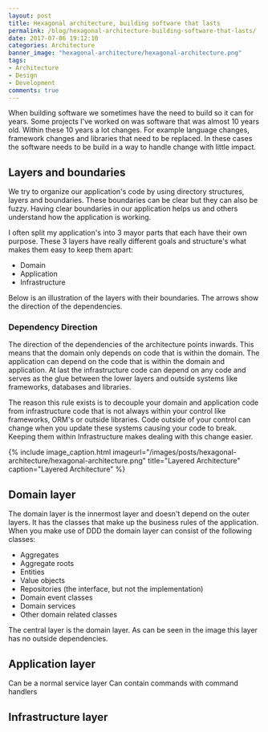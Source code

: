 ```yaml
---
layout: post
title: Hexagonal architecture, building software that lasts
permalink: /blog/hexagonal-architecture-building-software-that-lasts/
date: 2017-07-06 19:12:10
categories: Architecture
banner_image: "hexagonal-architecture/hexagonal-architecture.png"
tags:
- Architecture
- Design
- Development
comments: true
---
```


When building software we sometimes have the need to build so it can for years. Some projects I've worked on was 
software that was almost 10 years old. Within these 10 years a lot changes. For example language changes, framework 
changes and libraries that need to be replaced. In these cases the software needs to be build in a way to handle change 
with little impact.

<!--more-->

## Layers and boundaries

We try to organize our application's code by using directory structures, layers and boundaries. These boundaries can be
clear but they can also be fuzzy. Having clear boundaries in our application helps us and others understand how the
application is working.

I often split my application's into 3 mayor parts that each have their own purpose. These 3 layers have really different
goals and structure's what makes them easy to keep them apart:

- Domain
- Application
- Infrastructure

Below is an illustration of the layers with their boundaries. The arrows show the direction of the dependencies.

### Dependency Direction

The direction of the dependencies of the architecture points inwards. This means that the domain only depends on code
that is within the domain. The application can depend on the code that is within the domain and application. At last the
infrastructure code can depend on any code and serves as the glue between the lower layers and outside systems like 
frameworks, databases and libraries.

The reason this rule exists is to decouple your domain and application code from infrastructure code that is not always
within your control like frameworks, ORM's or outside libraries. Code outside of your control can change when you update
these systems causing your code to break. Keeping them within Infrastructure makes dealing with this change easier. 

{% include image_caption.html imageurl="/images/posts/hexagonal-architecture/hexagonal-architecture.png" 
title="Layered Architecture" caption="Layered Architecture" %}


## Domain layer

The domain layer is the innermost layer and doesn't depend on the outer layers. It has the classes that make up the
business rules of the application. When you make use of DDD the domain layer can consist of the following classes:

- Aggregates
- Aggregate roots
- Entities
- Value objects
- Repositories (the interface, but not the implementation)
- Domain event classes
- Domain services
- Other domain related classes

The central layer is the domain layer. As can be seen in the image this layer has no outside dependencies. 

## Application layer

Can be a normal service layer
Can contain commands with command handlers

## Infrastructure layer

